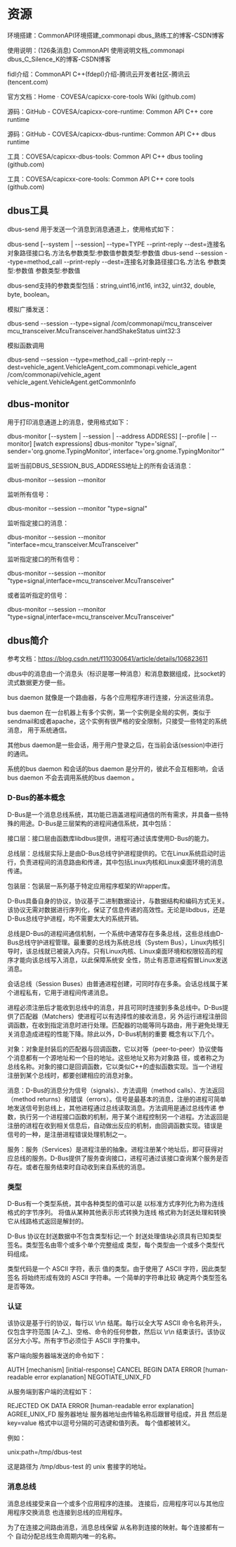 # 资源
环境搭建：CommonAPI环境搭建_commonapi dbus_熟练工的博客-CSDN博客

使用说明：(126条消息) CommonAPI 使用说明文档_commonapi dbus_C_Silence_K的博客-CSDN博客

fidl介绍：CommonAPI C++(fdepl)介绍-腾讯云开发者社区-腾讯云 (tencent.com)

官方文档：Home · COVESA/capicxx-core-tools Wiki (github.com)

源码：GitHub - COVESA/capicxx-core-runtime: Common API C++ core runtime

源码：GitHub - COVESA/capicxx-dbus-runtime: Common API C++ dbus runtime

工具：COVESA/capicxx-dbus-tools: Common API C++ dbus tooling (github.com)

工具：COVESA/capicxx-core-tools: Common API C++ core tools (github.com)

## dbus工具
dbus-send
用于发送一个消息到消息通道上，使用格式如下：

dbus-send [--system | --session] --type=TYPE --print-reply --dest=连接名对象路径接口名.方法名参数类型:参数值参数类型:参数值
dbus-send --session --type=method_call --print-reply --dest=连接名对象路径接口名.方法名 参数类型:参数值 参数类型:参数值

dbus-send支持的参数类型包括：string,uint16,int16, int32, uint32, double, byte, boolean。

模拟广播发送：

dbus-send --session --type=signal /com/commonapi/mcu_transceiver mcu_transceiver.McuTransceiver.handShakeStatus uint32:3

模拟函数调用

dbus-send --session --type=method_call --print-reply --dest=vehicle_agent.VehicleAgent_com.commonapi.vehicle_agent /com/commonapi/vehicle_agent vehicle_agent.VehicleAgent.getCommonInfo

## dbus-monitor
用于打印消息通道上的消息，使用格式如下：

dbus-monitor [--system | --session | --address ADDRESS] [--profile | --monitor] [watch expressions]
dbus-monitor "type='signal', sender='org.gnome.TypingMonitor', interface='org.gnome.TypingMonitor'"



监听当前DBUS_SESSION_BUS_ADDRESS地址上的所有会话消息：

dbus-monitor --session --monitor

监听所有信号：

dbus-monitor --session --monitor "type=signal"

监听指定接口的消息：

dbus-monitor --session --monitor "interface=mcu_transceiver.McuTransceiver"

监听指定接口的所有信号：

dbus-monitor --session --monitor "type=signal,interface=mcu_transceiver.McuTransceiver"

或者监听指定的信号：

dbus-monitor --session --monitor "type=signal,interface=mcu_transceiver.McuTransceiver"

## dbus简介
参考文档：https://blog.csdn.net/f110300641/article/details/106823611


dbus中的消息由一个消息头（标识是哪一种消息）和消息数据组成，比socket的流式数据更方便一些。

bus daemon 就像是一个路由器，与各个应用程序进行连接，分派这些消息。

bus daemon 在一台机器上有多个实例，第一个实例是全局的实例，类似于sendmail和或者apache，这个实例有很严格的安全限制，只接受一些特定的系统消息， 用于系统通信。

其他bus daemon是一些会话，用于用户登录之后，在当前会话(session)中进行的通讯。

系统的bus daemon 和会话的bus daemon 是分开的，彼此不会互相影响，会话bus daemon 不会去调用系统的bus daemon 。

### D-Bus的基本概念
D-Bus是一个消息总线系统，其功能已涵盖进程间通信的所有需求，并具备一些特殊的用途。D-Bus是三层架构的进程间通信系统，其中包括：

接口层：接口层由函数库libdbus提供，进程可通过该库使用D-Bus的能力。

总线层：总线层实际上是由D-Bus总线守护进程提供的。它在Linux系统启动时运行，负责进程间的消息路由和传递，其中包括Linux内核和Linux桌面环境的消息传递。

包装层：包装层一系列基于特定应用程序框架的Wrapper库。

D-Bus具备自身的协议，协议基于二进制数据设计，与数据结构和编码方式无关。该协议无需对数据进行序列化，保证了信息传递的高效性。无论是libdbus，还是D-Bus总线守护进程，均不需要太大的系统开销。

总线是D-Bus的进程间通信机制，一个系统中通常存在多条总线，这些总线由D-Bus总线守护进程管理。最重要的总线为系统总线（System Bus），Linux内核引导时，该总线就已被装入内存。只有Linux内核、Linux桌面环境和权限较高的程序才能向该总线写入消息，以此保障系统安 全性，防止有恶意进程假冒Linux发送消息。

会话总线（Session Buses）由普通进程创建，可同时存在多条。会话总线属于某个进程私有，它用于进程间传递消息。

进程必须注册后才能收到总线中的消息，并且可同时连接到多条总线中。D-Bus提供了匹配器（Matchers）使进程可以有选择性的接收消息，另 外运行进程注册回调函数，在收到指定消息时进行处理。匹配器的功能等同与路由，用于避免处理无关消息造成进程的性能下降。除此以外，D-Bus机制的重要 概念有以下几个。

对象：对象是封装后的匹配器与回调函数，它以对等（peer-to-peer）协议使每个消息都有一个源地址和一个目的地址。这些地址又称为对象路 径，或者称之为总线名称。对象的接口是回调函数，它以类似C++的虚拟函数实现。当一个进程注册到某个总线时，都要创建相应的消息对象。

消息：D-Bus的消息分为信号（signals）、方法调用（method calls）、方法返回（method returns）和错误（errors）。信号是最基本的消息，注册的进程可简单地发送信号到总线上，其他进程通过总线读取消息。方法调用是通过总线传递 参数，执行另一个进程接口函数的机制，用于某个进程控制另一个进程。方法返回是注册的进程在收到相关信息后，自动做出反应的机制，由回调函数实现。错误是 信号的一种，是注册进程错误处理机制之一。

服务：服务（Services）是进程注册的抽象。进程注册某个地址后，即可获得对应总线的服务。D-Bus提供了服务查询接口，进程可通过该接口查询某个服务是否存在。或者在服务结束时自动收到来自系统的消息。

### 类型
D-Bus有一个类型系统，其中各种类型的值可以是 以标准方式序列化为称为连线格式的字节序列。 将值从某种其他表示形式转换为连线 格式称为封送处理和转换 它从线路格式返回是解封的。

D-Bus 协议在封送数据中不包含类型标记;一个 封送处理值块必须具有已知类型 签名。类型签名由零个或多个单个完整组成 类型，每个类型由一个或多个类型代码组成。

类型代码是一个 ASCII 字符，表示 值的类型。由于使用了 ASCII 字符，因此类型签名 将始终形成有效的 ASCII 字符串。一个简单的字符串比较 确定两个类型签名是否等效。

### 认证
该协议是基于行的协议，每行以 \r\n 结尾。每行以全大写 ASCII 命令名称开头，仅包含字符范围 [A-Z_]、空格、命令的任何参数，然后以 \r\n 结束该行。该协议区分大小写。所有字节必须位于 ASCII 字符集中。

客户端向服务器端发送的命令如下：

AUTH [mechanism] [initial-response]
CANCEL
BEGIN
DATA <data in hex encoding>
ERROR [human-readable error explanation]
NEGOTIATE_UNIX_FD

从服务端到客户端的流程如下：

REJECTED <space-separated list of mechanism names>
OK <GUID in hex>
DATA <data in hex encoding>
ERROR [human-readable error explanation]
AGREE_UNIX_FD
服务器地址
服务器地址由传输名称后跟冒号组成，并且 然后是 key=value 格式中以逗号分隔的可选键和值列表。 每个值都被转义。

例如：

unix:path=/tmp/dbus-test

这是路径为 /tmp/dbus-test 的 unix 套接字的地址。


### 消息总线
消息总线接受来自一个或多个应用程序的连接。 连接后，应用程序可以与其他应用程序交换消息 也连接到总线的应用程序。

为了在连接之间路由消息，消息总线保留 从名称到连接的映射。每个连接都有一个 自动分配总线生命周期内唯一的名称。
